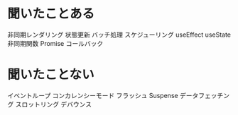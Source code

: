 # 聞いたことある
非同期レンダリング
状態更新
バッチ処理
スケジューリング
useEffect
useState
非同期関数
Promise
コールバック

# 聞いたことない
イベントループ
コンカレンシーモード
フラッシュ
Suspense
データフェッチング
スロットリング
デバウンス